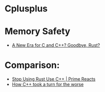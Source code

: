 # Cplusplus
# Memory Safety
- [A New Era for C and C++? Goodbye, Rust?](https://youtu.be/V_QAJAhbH9A)

# Comparison:
- [Stop Using Rust Use C++ | Prime Reacts](https://youtu.be/oIUMxW2Wg8Y)
- [How C++ took a turn for the worse](https://youtu.be/Z_ahq2h9Xxg)
